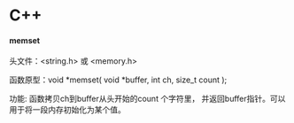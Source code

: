 # C++

#### memset

头文件：<string.h> 或 <memory.h>

函数原型：void *memset( void *buffer, int ch, size_t count );

功能: 函数拷贝ch到buffer从头开始的count 个字符里， 并返回buffer指针。可以用于将一段内存初始化为某个值。